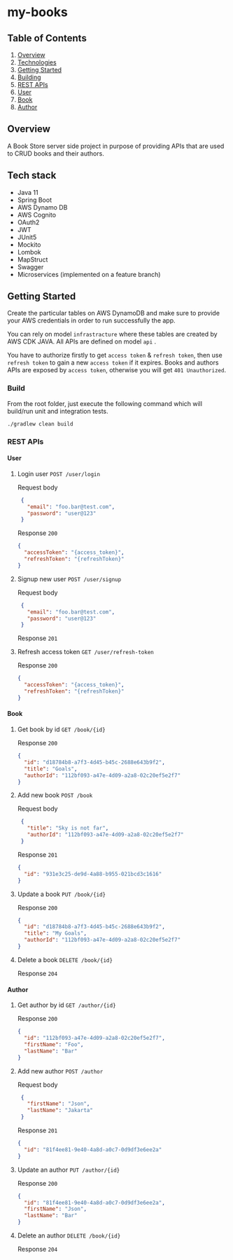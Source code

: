 # my-books

## Table of Contents

1. [Overview](#overview)
2. [Technologies](#tech-stack)
3. [Getting Started](#getting-started)
4. [Building](#build)
5. [REST APIs](#rest-apis)
6. [User](#user)
7. [Book](#book)
8. [Author](#author)

## Overview

A Book Store server side project in purpose of providing APIs that are used to CRUD books and their authors.

## Tech stack

* Java 11
* Spring Boot
* AWS Dynamo DB
* AWS Cognito
* OAuth2
* JWT
* JUnit5
* Mockito
* Lombok
* MapStruct
* Swagger
* Microservices (implemented on a feature branch)

## Getting Started

Create the particular tables on AWS DynamoDB and make sure to provide your AWS credentials in order to run successfully
the app.

You can rely on model `infrastracture` where these tables are created by AWS CDK JAVA. All APIs are defined on model
`api` .

You have to authorize firstly to get `access token` & `refresh token`, then use `refresh token` to gain a new
`access token` if it expires. Books and authors APIs are exposed by `access token`, otherwise you will get `401
Unauthorized`.

### Build

From the root folder, just execute the following command which will build/run unit and integration tests.

`./gradlew clean build`

### REST APIs

#### User

1. Login user `POST /user/login`

   Request body
   ```json
    {
      "email": "foo.bar@test.com",
      "password": "user@123"
    }
    ```
   Response `200`

    ```json
    {
      "accessToken": "{access_token}",
      "refreshToken": "{refreshToken}"
    }
    ```

2. Signup new user `POST /user/signup`

   Request body
   ```json
    {
      "email": "foo.bar@test.com",
      "password": "user@123"
    }
    ```
   Response `201`

3. Refresh access token `GET /user/refresh-token`

   Response `200`
    ```json
    {
      "accessToken": "{access_token}",
      "refreshToken": "{refreshToken}"
    }
    ```

#### Book

1. Get book by id `GET /book/{id}`

   Response `200`

    ```json
    {
      "id": "d18784b8-a7f3-4d45-b45c-2688e643b9f2",
      "title": "Goals",
      "authorId": "112bf093-a47e-4d09-a2a8-02c20ef5e2f7"
    }
    ```

2. Add new book `POST /book`

   Request body
   ```json
    {
      "title": "Sky is not far",
      "authorId": "112bf093-a47e-4d09-a2a8-02c20ef5e2f7"
    }
    ```
   Response `201`
    ```json
    {
      "id": "931e3c25-de9d-4a88-b955-021bcd3c1616"
    }
    ```

3. Update a book `PUT /book/{id}`

   Response `200`
    ```json
    {
      "id": "d18784b8-a7f3-4d45-b45c-2688e643b9f2",
      "title": "My Goals",
      "authorId": "112bf093-a47e-4d09-a2a8-02c20ef5e2f7"
    }
    ```

4. Delete a book `DELETE /book/{id}`

   Response `204`

#### Author

1. Get author by id `GET /author/{id}`

   Response `200`

    ```json
    {
      "id": "112bf093-a47e-4d09-a2a8-02c20ef5e2f7",
      "firstName": "Foo",
      "lastName": "Bar"
    }
    ```

2. Add new author `POST /author`

   Request body
   ```json
    {
      "firstName": "Json",
      "lastName": "Jakarta"
    }
    ```
   Response `201`
    ```json
    {
      "id": "81f4ee81-9e40-4a8d-a0c7-0d9df3e6ee2a"
    }
    ```

3. Update an author `PUT /author/{id}`

   Response `200`
    ```json
    {
      "id": "81f4ee81-9e40-4a8d-a0c7-0d9df3e6ee2a",
      "firstName": "Json",
      "lastName": "Bar"
    }
    ```

4. Delete an author `DELETE /book/{id}`

   Response `204`